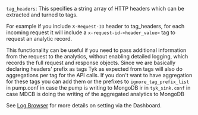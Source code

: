 ---
---

`tag_headers`:  This specifies a string array of HTTP headers which can be extracted and turned to tags. 

For example if you include `X-Request-ID` header to tag_headers, for each incoming request it will include a `x-request-id-<header_value>` tag to request an analytic record.

This functionality can be useful if you need to pass additional information from the request to the analytics, without enabling detailed logging, which records the full request and response objects.
Since we are basically declaring headers' prefix as tags Tyk as expected from tags will also do aggregations per tag for the API calls.
If you don't want to have aggregation for these tags you can add them or the prefixes to `ignore_tag_prefix_list` in pump.conf in case the pump is writing to MongoDB ir in `tyk_sink.conf` in case MDCB is doing the writing of the aggregated analytics to MongoDB

See [Log Browser](/docs/analytics-and-reporting/log-browser/) for more details on setting via the Dashboard.

